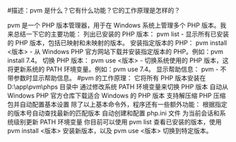 



#描述：pvm 是什么？它有什么功能？它的工作原理是怎样的？

pvm 是一个 PHP 版本管理器，用于在 Windows 系统上管理多个 PHP 版本。我来总结一下它的主要功能：
列出已安装的 PHP 版本：
pvm list - 显示所有已安装的 PHP 版本，包括已映射和未映射的版本。
安装指定版本的 PHP：
pvm install <版本> - 从 Windows PHP 官方网站下载并安装指定版本的 PHP。例如：pvm install 7.4。
切换 PHP 版本：
pvm use <版本> - 切换系统使用的 PHP 版本，这将更新系统的 PATH 环境变量。例如：pvm use 7.4。
显示帮助信息：
pvm - 不带参数时显示帮助信息。
#pvm 的工作原理：
它将所有 PHP 版本安装在 D:\app\pvm\phps 目录中
通过修改系统 PATH 环境变量来切换 PHP 版本
自动从 Windows PHP 官方仓库下载适合 Windows 的 PHP 版本
支持解压缩 PHP 压缩包并自动配置基本设置
除了以上基本命令外，程序还有一些额外功能：
根据指定的版本号自动查找最新的匹配版本
自动创建和配置 php.ini 文件
为当前会话和系统级别更新 PATH 环境变量
你目前可以使用 pvm list 查看已安装的版本，使用 pvm install <版本> 安装新版本，以及 pvm use <版本> 切换到特定版本。
